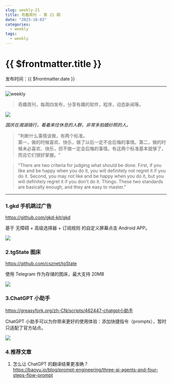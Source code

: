 ```yaml
---
slug: weekly-21
title: 奇趣周刊 - 第 21 期
date: "2023-10-03"
categories:
  - weekly
tags:
  - weekly
---
```


# {{ $frontmatter.title }}

发布时间：{{ $frontmatter.date }}

---

![weekly](https://imgurl.zishu.me/weekly.webp)

> 奇趣周刊，每周四发布，分享有趣的软件，程序，动态新闻等。

![](https://imgurl.zishu.me/images/old/1696520049059.jpg)

*国庆在湘湖骑行，看着来往休息的人群，非常多拍婚纱照的人。*

> "判断什么事情该做，有两个标准。  
第一，做的时候喜欢、快乐，做了以后一定不会后悔的事情。第二，做的时候未必喜欢、快乐，但不做一定会后悔的事情。有这两个标准基本就够了，而且它们很好掌握。"

> "There are two criteria for judging what should be done. First, if you like and be happy when you do it, you will definitely not regret it if you do it. Second, you may not like and be happy when you do it, but you will definitely regret it if you don't do it. Things. These two standards are basically enough, and they are easy to master."

---

### 1.gkd 手机跳过广告

https://github.com/gkd-kit/gkd

基于 无障碍 + 高级选择器 + 订阅规则 的自定义屏幕点击 Android APP。

![](https://imgurl.zishu.me/images/old/1696519782202.jpg)

### 2.tgState 图床

https://github.com/csznet/tgState

使用 Telegram 作为存储的图床，最大支持 20MB

![](https://imgurl.zishu.me/images/old/1696520208287.jpg)

### 3.ChatGPT 小助手

https://greasyfork.org/zh-CN/scripts/462447-chatgpt小助手

ChatGPT 小助手可以为你带来更好的使用体验：添加快捷指令（prompts），暂时只适配了官方站点。

![](https://imgurl.zishu.me/images/old/1696646861708.jpg)

### 4.推荐文章

1. 怎么让 ChatGPT 的翻译结果更准确？  
https://baoyu.io/blog/prompt-engineering/three-ai-agents-and-four-steps-flow-prompt